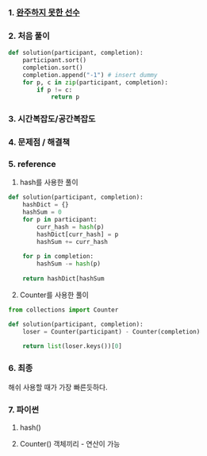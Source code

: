 ### 1. [완주하지 못한 선수](https://school.programmers.co.kr/learn/courses/30/lessons/42576) 

### 2. 처음 풀이

``` python
def solution(participant, completion):
    participant.sort()
    completion.sort()
    completion.append("-1") # insert dummy
    for p, c in zip(participant, completion):
        if p != c:
            return p
```
### 3. 시간복잡도/공간복잡도

### 4. 문제점 / 해결책

### 5. reference

1. hash를 사용한 풀이

``` python
def solution(participant, completion):
    hashDict = {}
    hashSum = 0
    for p in participant:
        curr_hash = hash(p)
        hashDict[curr_hash] = p
        hashSum += curr_hash
    
    for p in completion:
        hashSum -= hash(p)
    
    return hashDict[hashSum
```

2. Counter를 사용한 풀이
``` python
from collections import Counter

def solution(participant, completion):
    loser = Counter(participant) - Counter(completion)
    
    return list(loser.keys())[0]
``` 

### 6. 최종

해쉬 사용할 때가 가장 빠른듯하다.

### 7. 파이썬

1. hash()

2. Counter() 객체끼리 - 연산이 가능
<!--stackedit_data:
eyJoaXN0b3J5IjpbLTU3NDUzNDYyNSwtNzU4NTkwOTY2LDE4Nz
I0NzgyNV19
-->
